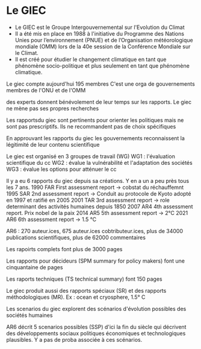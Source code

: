 # Le GIEC

- Le GIEC est le Groupe Intergouvernemental sur l'Evolution du Climat
- Il a  été mis en place en 1988 à l'initiative du Programme des Nations Unies pour l’environnement (PNUE) et de l’Organisation météorologique
mondiale (OMM) lors de la 40e session de la Conférence Mondiale sur le Climat. 
- Il est créé pour étudier le changement climatique en tant que phénomène socio-politique et plus seulement en tant que phénomène climatique.

Le giec compte aujourd'hui 195 membres C'est une orga de gouvernements membres de l'ONU et de l'OMM

des experts donnent bénévolement de leur temps sur les rapports. Le giec ne mène pas ses propres recherches

Les rapportsdu giec sont pertinents pour orienter les politiques mais ne sont pas prescriptifs. Ils ne recommandent pas de choix spécifiques

En approuvant les rapports du giec les gouvernements reconnaissent la légitimité de leur contenu scientifique

Le giec est organisé en 3 groupes de travail (WG) WG1 : l'évaluation scientifique du cc WG2 : évalue la vulnérabilité et l'adaptation des sociétés WG3 : évalue les options pour atténuer le cc

Il y a eu 6 rapports du giec depuis sa créations. Y en a un a peu près tous les 7 ans. 1990 FAR First assessment report -> cobstat du réchauffemnt 1995 SAR 2nd assessment report -> Conduit au protocole de Kyoto adopté en 1997 et ratifié en 2005 2001 TAR 3rd assessment report -> role determinant des activités humaines depuis 1850 2007 AR4 4th assessment report. Prix nobel de la paix 2014 AR5 5th assessment report -> 2°C 2021 AR6 6th assessment report -> 1.5 °C

AR6 : 270 auteur.ices, 675 auteur.ices cobtributeur.ices, plus de 34000 publications scientifiques, plus de 62000 commentaires

Les rapoirts complets font plus de 3000 pages

Les rapports pour décideurs (SPM summary for policy makers) font une cinquantaine de pages

Les raports techniques (TS technical summary) font 150 pages

Le giec produit aussi des rapports spéciaux (SR) et des rapports méthodologiques (MR). Ex : ocean et cryosphere, 1.5° C

Les scenarios du giec explorent des scénarios d'évolution possibles des sociétés humaines

AR6 décrit 5 scenarios possibles (SSP) d'ici la fin du siècle qui décrivent des développements sociaux politiques économiques et technologiques plausibles. Y a pas de proba associée à ces scénarios.

